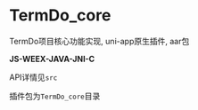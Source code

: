 # TermDo_core
TermDo项目核心功能实现, uni-app原生插件, aar包

**JS-WEEX-JAVA-JNI-C**

API详情见`src`

插件包为`TermDo_core`目录